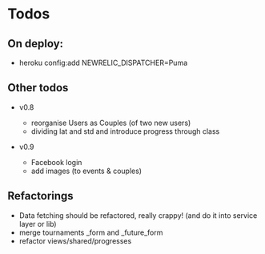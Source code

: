 Todos
====================

On deploy:
---------------------
  - heroku config:add NEWRELIC_DISPATCHER=Puma

Other todos
---------------------
  - v0.8
    - reorganise Users as Couples (of two new users)
    - dividing lat and std and introduce progress through class

  - v0.9
    - Facebook login
    - add images (to events & couples)

Refactorings
---------------------
  - Data fetching should be refactored, really crappy! (and do it into service layer or lib)
  - merge tournaments _form and _future_form
  - refactor views/shared/progresses